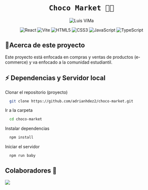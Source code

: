 <div align="center">

# `Choco Market 🛒🍕`

![Luis ViMa](https://github.com/adrianhdez2/juchi-market/assets/79607030/8b135321-97b8-4ffe-b739-e471ab46a5ce)


![React](https://img.shields.io/badge/react-%2320232a.svg?style=for-the-badge&logo=react&logoColor=%2361DAFB)
![Vite](https://img.shields.io/badge/vite-%23646CFF.svg?style=for-the-badge&logo=vite&logoColor=yellow)
![HTML5](https://img.shields.io/badge/html5-%23E34F26.svg?style=for-the-badge&logo=html5&logoColor=white)
![CSS3](https://img.shields.io/badge/css3-%231572B6.svg?style=for-the-badge&logo=css3&logoColor=white)
![JavaScript](https://img.shields.io/badge/javascript-%23323330.svg?style=for-the-badge&logo=javascript&logoColor=%23F7DF1E)
![TypeScript](https://img.shields.io/badge/typescript-%23007ACC.svg?style=for-the-badge&logo=typescript&logoColor=white)

</div>

## 📌Acerca de este proyecto
Este proyecto está enfocada en compras y ventas de productos (e-commerce) y va enfocado a la comunidad estudiantil.

## ⚡️ Dependencias y Servidor local

Clonar el repositorio (proyecto)

```bash
  git clone https://github.com/adrianhdez2/choco-market.git
```

Ir a la carpeta

```bash
  cd choco-market
```

Instalar dependencias

```bash
  npm install
```

Iniciar el servidor

```bash
  npm run baby
```

## Colaboradores 👑
  
<a href="https://github.com/adrianhdez2/choco-market/graphs/contributors">
  <img src="https://contrib.rocks/image?repo=adrianhdez2/choco-market" />
</a>